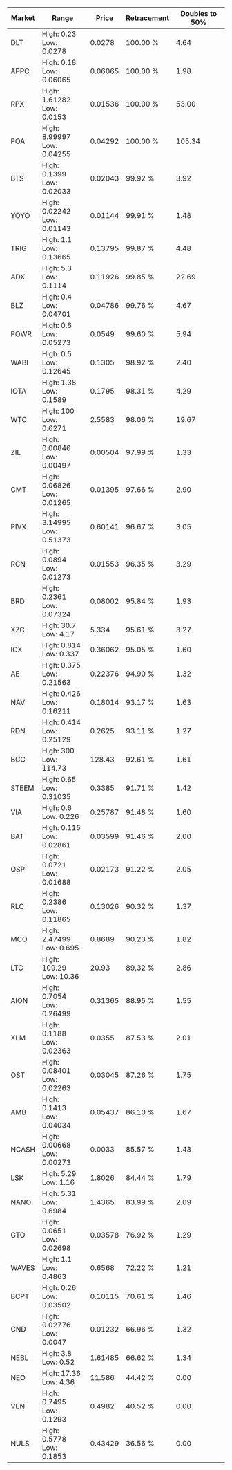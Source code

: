 | Market | Range | Price| Retracement | Doubles to 50% |
| --- | --- | --- | --- | --- |
| DLT | High: 0.23<br />Low: 0.0278 | 0.0278 | 100.00 % | 4.64 |
| APPC | High: 0.18<br />Low: 0.06065 | 0.06065 | 100.00 % | 1.98 |
| RPX | High: 1.61282<br />Low: 0.0153 | 0.01536 | 100.00 % | 53.00 |
| POA | High: 8.99997<br />Low: 0.04255 | 0.04292 | 100.00 % | 105.34 |
| BTS | High: 0.1399<br />Low: 0.02033 | 0.02043 | 99.92 % | 3.92 |
| YOYO | High: 0.02242<br />Low: 0.01143 | 0.01144 | 99.91 % | 1.48 |
| TRIG | High: 1.1<br />Low: 0.13665 | 0.13795 | 99.87 % | 4.48 |
| ADX | High: 5.3<br />Low: 0.1114 | 0.11926 | 99.85 % | 22.69 |
| BLZ | High: 0.4<br />Low: 0.04701 | 0.04786 | 99.76 % | 4.67 |
| POWR | High: 0.6<br />Low: 0.05273 | 0.0549 | 99.60 % | 5.94 |
| WABI | High: 0.5<br />Low: 0.12645 | 0.1305 | 98.92 % | 2.40 |
| IOTA | High: 1.38<br />Low: 0.1589 | 0.1795 | 98.31 % | 4.29 |
| WTC | High: 100<br />Low: 0.6271 | 2.5583 | 98.06 % | 19.67 |
| ZIL | High: 0.00846<br />Low: 0.00497 | 0.00504 | 97.99 % | 1.33 |
| CMT | High: 0.06826<br />Low: 0.01265 | 0.01395 | 97.66 % | 2.90 |
| PIVX | High: 3.14995<br />Low: 0.51373 | 0.60141 | 96.67 % | 3.05 |
| RCN | High: 0.0894<br />Low: 0.01273 | 0.01553 | 96.35 % | 3.29 |
| BRD | High: 0.2361<br />Low: 0.07324 | 0.08002 | 95.84 % | 1.93 |
| XZC | High: 30.7<br />Low: 4.17 | 5.334 | 95.61 % | 3.27 |
| ICX | High: 0.814<br />Low: 0.337 | 0.36062 | 95.05 % | 1.60 |
| AE | High: 0.375<br />Low: 0.21563 | 0.22376 | 94.90 % | 1.32 |
| NAV | High: 0.426<br />Low: 0.16211 | 0.18014 | 93.17 % | 1.63 |
| RDN | High: 0.414<br />Low: 0.25129 | 0.2625 | 93.11 % | 1.27 |
| BCC | High: 300<br />Low: 114.73 | 128.43 | 92.61 % | 1.61 |
| STEEM | High: 0.65<br />Low: 0.31035 | 0.3385 | 91.71 % | 1.42 |
| VIA | High: 0.6<br />Low: 0.226 | 0.25787 | 91.48 % | 1.60 |
| BAT | High: 0.115<br />Low: 0.02861 | 0.03599 | 91.46 % | 2.00 |
| QSP | High: 0.0721<br />Low: 0.01688 | 0.02173 | 91.22 % | 2.05 |
| RLC | High: 0.2386<br />Low: 0.11865 | 0.13026 | 90.32 % | 1.37 |
| MCO | High: 2.47499<br />Low: 0.695 | 0.8689 | 90.23 % | 1.82 |
| LTC | High: 109.29<br />Low: 10.36 | 20.93 | 89.32 % | 2.86 |
| AION | High: 0.7054<br />Low: 0.26499 | 0.31365 | 88.95 % | 1.55 |
| XLM | High: 0.1188<br />Low: 0.02363 | 0.0355 | 87.53 % | 2.01 |
| OST | High: 0.08401<br />Low: 0.02263 | 0.03045 | 87.26 % | 1.75 |
| AMB | High: 0.1413<br />Low: 0.04034 | 0.05437 | 86.10 % | 1.67 |
| NCASH | High: 0.00668<br />Low: 0.00273 | 0.0033 | 85.57 % | 1.43 |
| LSK | High: 5.29<br />Low: 1.16 | 1.8026 | 84.44 % | 1.79 |
| NANO | High: 5.31<br />Low: 0.6984 | 1.4365 | 83.99 % | 2.09 |
| GTO | High: 0.0651<br />Low: 0.02698 | 0.03578 | 76.92 % | 1.29 |
| WAVES | High: 1.1<br />Low: 0.4863 | 0.6568 | 72.22 % | 1.21 |
| BCPT | High: 0.26<br />Low: 0.03502 | 0.10115 | 70.61 % | 1.46 |
| CND | High: 0.02776<br />Low: 0.0047 | 0.01232 | 66.96 % | 1.32 |
| NEBL | High: 3.8<br />Low: 0.52 | 1.61485 | 66.62 % | 1.34 |
| NEO | High: 17.36<br />Low: 4.36 | 11.586 | 44.42 % | 0.00 |
| VEN | High: 0.7495<br />Low: 0.1293 | 0.4982 | 40.52 % | 0.00 |
| NULS | High: 0.5778<br />Low: 0.1853 | 0.43429 | 36.56 % | 0.00 |
